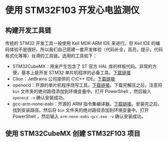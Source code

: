 # 使用 STM32F103 开发心电监测仪

## 构建开发工具链

传统的 STM32 开发工具一般使用 Keil MDK-ARM IDE 来进行。但 Keil IDE 的编码体验不是很好。所以我们自己搭建一套开发体验（代码补全，高亮，提示，代码格式化等等）丝滑的工具链。选用的工具如下：

- STM32CubeMX：用来产生包含了 ST 官方 HAL 库的样板代码。非常的方便，基本上是开发 STM32 单片机程序的必备工具。[下载链接](https://www.st.com/zh/development-tools/stm32cubemx.html#overview)
- Clion：JetBrains 公司提供的 C\C++ IDE。[下载链接](https://www.jetbrains.com/clion/)
- openocd：开源的单片机程序烧写工具。[下载链接](https://gnutoolchains.com/arm-eabi/openocd/)。下载完解压之后，注意将 `bin` 文件夹的绝对路径添加到环境变量中。打开 PowerShell ，然后输入 `openocd -v` 确认安装成功。
- gcc-arm-none-eabi：开源的 ARM 指令集编译器。[下载链接](https://developer.arm.com/-/media/Files/downloads/gnu-rm/10.3-2021.10/gcc-arm-none-eabi-10.3-2021.10-win32.exe?rev=29bb46cfa0434fbda93abb33c1d480e6&hash=B2C5AAE07841929A0D0BF460896D6E52)。安装完之后，找到安装路径。然后将 `bin` 文件夹的绝对路径添加到环境变量中。打开 PowerShell ，然后输入 `arm-none-eabi-gcc.exe -v` 确认安装成功。

## 使用 STM32CubeMX 创建 STM32F103 项目

